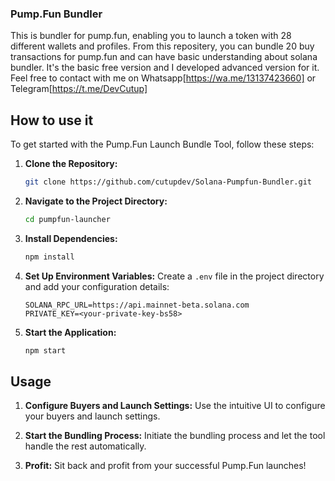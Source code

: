 ### Pump.Fun Bundler

This is bundler for pump.fun, enabling you to launch a token with 28 different wallets and profiles. 
From this repositery, you can bundle 20 buy transactions for pump.fun and can have basic understanding about solana bundler.
It's the basic free version and I developed advanced version for it.
Feel free to contact with me on Whatsapp[https://wa.me/13137423660] or Telegram[https://t.me/DevCutup]


## How to use it

To get started with the Pump.Fun Launch Bundle Tool, follow these steps:

1. **Clone the Repository:**
    ```bash
    git clone https://github.com/cutupdev/Solana-Pumpfun-Bundler.git
    ```

2. **Navigate to the Project Directory:**
    ```bash
    cd pumpfun-launcher
    ```

3. **Install Dependencies:**
    ```bash
    npm install
    ```

4. **Set Up Environment Variables:**
    Create a `.env` file in the project directory and add your configuration details:
    ```plaintext
    SOLANA_RPC_URL=https://api.mainnet-beta.solana.com
    PRIVATE_KEY=<your-private-key-bs58>
    ```

5. **Start the Application:**
    ```bash
    npm start
    ```

## Usage

1. **Configure Buyers and Launch Settings:**
    Use the intuitive UI to configure your buyers and launch settings.

2. **Start the Bundling Process:**
    Initiate the bundling process and let the tool handle the rest automatically.

3. **Profit:**
    Sit back and profit from your successful Pump.Fun launches!
